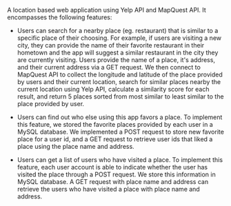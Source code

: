 A location based web application using Yelp API and MapQuest API. It encompasses the following features:

- Users can search for a nearby place (eg. restaurant) that is similar to a specific place of
their choosing. For example, if users are visiting a new city, they can provide the name
of their favorite restaurant in their hometown and the app will suggest a similar
restaurant in the city they are currently visiting. Users provide the name of a place, it's address, and their current address via a GET request. We then connect to MapQuest API to collect the longitude and latitude of the place provided by users and their current location, search for similar places nearby the current location using Yelp API, calculate a similarity score for each result, and return 5 places sorted from most similar to least similar to the place provided by user. 

- Users can find out who else using this app favors a place. To
implement this feature, we stored the favorite places provided by each user in a MySQL database. We implemented a POST request to store new favorite place for a user id, and a GET request to retrieve user ids that liked a place using the place name and address. 

- Users can get a list of users who have visited a place. To implement
this feature, each user account is able to indicate whether the user has visited the place through a POST request. We store this information in MySQL database. A GET request with place name and address can retrieve the users who have visited a place with place name and address. 

